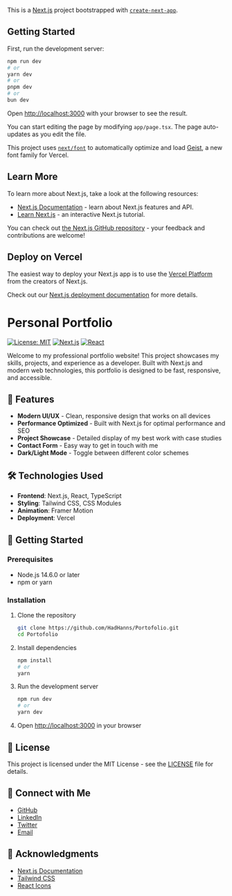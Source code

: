 This is a [Next.js](https://nextjs.org) project bootstrapped with [`create-next-app`](https://nextjs.org/docs/app/api-reference/cli/create-next-app).

## Getting Started

First, run the development server:

```bash
npm run dev
# or
yarn dev
# or
pnpm dev
# or
bun dev
```

Open [http://localhost:3000](http://localhost:3000) with your browser to see the result.

You can start editing the page by modifying `app/page.tsx`. The page auto-updates as you edit the file.

This project uses [`next/font`](https://nextjs.org/docs/app/building-your-application/optimizing/fonts) to automatically optimize and load [Geist](https://vercel.com/font), a new font family for Vercel.

## Learn More

To learn more about Next.js, take a look at the following resources:

- [Next.js Documentation](https://nextjs.org/docs) - learn about Next.js features and API.
- [Learn Next.js](https://nextjs.org/learn) - an interactive Next.js tutorial.

You can check out [the Next.js GitHub repository](https://github.com/vercel/next.js) - your feedback and contributions are welcome!

## Deploy on Vercel

The easiest way to deploy your Next.js app is to use the [Vercel Platform](https://vercel.com/new?utm_medium=default-template&filter=next.js&utm_source=create-next-app&utm_campaign=create-next-app-readme) from the creators of Next.js.

Check out our [Next.js deployment documentation](https://nextjs.org/docs/app/building-your-application/deploying) for more details.
# Personal Portfolio

[![License: MIT](https://img.shields.io/badge/License-MIT-yellow.svg)](https://opensource.org/licenses/MIT)
[![Next.js](https://img.shields.io/badge/Next.js-000000?style=flat&logo=next.js&logoColor=white)](https://nextjs.org/)
[![React](https://img.shields.io/badge/React-20232A?style=flat&logo=react&logoColor=61DAFB)](https://reactjs.org/)

Welcome to my professional portfolio website! This project showcases my skills, projects, and experience as a developer. Built with Next.js and modern web technologies, this portfolio is designed to be fast, responsive, and accessible.

## 🚀 Features

- **Modern UI/UX** - Clean, responsive design that works on all devices
- **Performance Optimized** - Built with Next.js for optimal performance and SEO
- **Project Showcase** - Detailed display of my best work with case studies
- **Contact Form** - Easy way to get in touch with me
- **Dark/Light Mode** - Toggle between different color schemes

## 🛠 Technologies Used

- **Frontend**: Next.js, React, TypeScript
- **Styling**: Tailwind CSS, CSS Modules
- **Animation**: Framer Motion
- **Deployment**: Vercel

## 🚀 Getting Started

### Prerequisites

- Node.js 14.6.0 or later
- npm or yarn

### Installation

1. Clone the repository
   ```bash
   git clone https://github.com/HadHanns/Portofolio.git
   cd Portofolio
   ```

2. Install dependencies
   ```bash
   npm install
   # or
   yarn
   ```

3. Run the development server
   ```bash
   npm run dev
   # or
   yarn dev
   ```

4. Open [http://localhost:3000](http://localhost:3000) in your browser

## 📝 License

This project is licensed under the MIT License - see the [LICENSE](LICENSE) file for details.

## 🤝 Connect with Me

- [GitHub](https://github.com/HadHanns)
- [LinkedIn](#)  <!-- Add your LinkedIn profile link -->
- [Twitter](#)    <!-- Add your Twitter profile link -->
- [Email](mailto:your.email@example.com)  <!-- Add your email -->

## 🙏 Acknowledgments

- [Next.js Documentation](https://nextjs.org/docs)
- [Tailwind CSS](https://tailwindcss.com/)
- [React Icons](https://react-icons.github.io/react-icons/)
